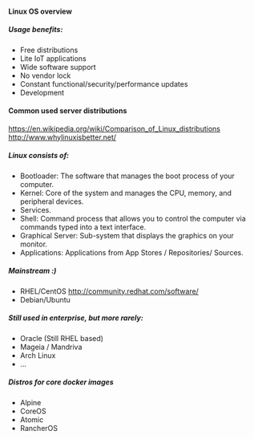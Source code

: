####  Linux OS overview

##### Usage benefits:
- Free distributions
- Lite IoT applications
- Wide software support
- No vendor lock
- Constant functional/security/performance updates
- Development

#### Common used server distributions
https://en.wikipedia.org/wiki/Comparison_of_Linux_distributions
http://www.whylinuxisbetter.net/

##### Linux consists of:
- Bootloader: The software that manages the boot process of your computer.
- Kernel: Core of the system and manages the CPU, memory, and peripheral devices.
- Services.
- Shell: Command process that allows you to control the computer via commands typed into a text interface. 
- Graphical Server: Sub-system that displays the graphics on your monitor.
- Applications: Applications from App Stores / Repositories/ Sources.


##### Mainstream :)
- RHEL/CentOS
http://community.redhat.com/software/
- Debian/Ubuntu

##### Still used in enterprise, but more rarely:
- Oracle (Still RHEL based)
- Mageia / Mandriva
- Arch Linux
- ...

##### Distros for core docker images
- Alpine
- CoreOS
- Atomic
- RancherOS
